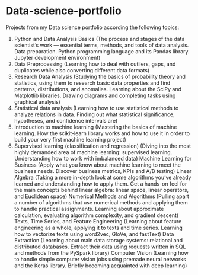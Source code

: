 # Data-science-portfolio
Projects from my Data science portfolio according the following topics:

1. Python and Data Analysis Basics
(The process and stages of the data scientist’s work — essential terms, methods, and tools of data analysis. Data preparation. Python programming language and its Pandas library. Jupyter development environment)
2. Data Preprocessing
(Learning how to deal with outliers, gaps, and duplicates while also converting different data formats)
3. Research Data Analysis
(Studying the basics of probability theory and statistics, using them to research basic data properties and find patterns, distributions, and anomalies. Learning about the SciPy and Matplotlib libraries. Drawing diagrams and completing tasks using graphical analysis)
4. Statistical data analysis
(Learning how to use statistical methods to analyze relations in data. Finding out what statistical significance, hypotheses, and confidence intervals are)
5. Introduction to machine learning
(Mastering the basics of machine learning. How the scikit-learn library works and how to use it in order to build your very first machine learning project)
6. Supervised learning (classification and regression)
(Diving into the most highly demanded area of machine learning: supervised learning. Understanding how to work with imbalanced data)
Machine Learning for Business
(Apply what you know about machine learning to meet the business needs. Discover business metrics, KPIs and A/B testing)
Linear Algebra
(Taking a more in-depth look at some algorithms you’ve already learned and understanding how to apply them. Get a hands-on feel for the main concepts behind linear algebra: linear space, linear operators, and Euclidean space)
Numerical Methods and Algorithms
(Pulling apart a number of algorithms that use numerical methods and applying them to handle practical assignments. Learning about approximate calculation, evaluating algorithm complexity, and gradient descent)
Texts, Time Series, and Feature Engineering
(Learning about feature engineering as a whole, applying it to texts and time series. Learning how to vectorize texts using word2vec, GloVe, and fastText)
Data Extraction 
(Learning about main data storage systems: relational and distributed databases. Extract their data using requests written in SQL and methods from the PySpark library)
Computer Vision
(Learning how to handle simple computer vision jobs using premade neural networks and the Keras library. Briefly becoming acquainted with deep learning)


